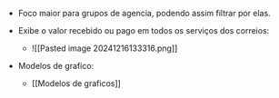 - Foco maior para grupos de agencia, podendo assim filtrar por elas.

- Exibe o valor recebido ou pago em todos os serviços dos correios:
	- ![[Pasted image 20241216133316.png]]
- Modelos de grafico:
	- [[Modelos de graficos]]
